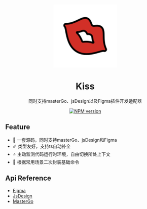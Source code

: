 <br>

<p align="center">
<img src="./public/icon.svg" style="width:200px;" />
</p>

<h1 align="center">Kiss</h1>
<p align="center">
  同时支持masterGo、jsDesign以及Figma插件开发适配器
</p>

<p align="center">
<a href="https://www.npmjs.com/package/kiss-core"><img src="https://img.shields.io/npm/v/kiss-core?color=CF0A0A&amp;label=" alt="NPM version"></a></p>

## Feature

- 🎁 一套源码，同时支持masterGo、jsDesign和Figma
- ☄️ 类型友好，支持ts自动补全
- ⭐️ 主动监测代码运行时环境，自由切换所处上下文
- 🍺 根据常用场景二次封装基础命令




## Api Reference
- [Figma](https://www.figma.com/plugin-docs/api/api-reference)
- [JsDesign](https://js.design/developer-doc/plugin/api/reference/intro)
- [MasterGo](https://developers.mastergo.com/apis/)
